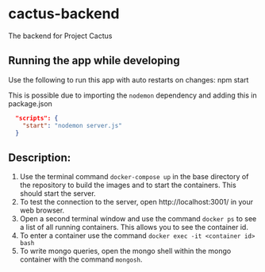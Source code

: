 # cactus-backend
The backend for Project Cactus

## Running the app while developing 

Use the following to run this app with auto restarts on changes:
    npm start

This is possible due to importing the `nodemon` dependency and adding this in package.json

```json
  "scripts": {
    "start": "nodemon server.js"
  }
```


## Description:
1. Use the terminal command `docker-compose up` in the base directory of the repository to build the images and to start the containers. This should start the server.
2. To test the connection to the server, open http://localhost:3001/ in your web browser.
3. Open a second terminal window and use the command `docker ps` to see a list of all running containers. This allows you to see the container id.
4. To enter a container use the command `docker exec -it <container id> bash`
5. To write mongo queries, open the mongo shell within the mongo container with the command `mongosh`.